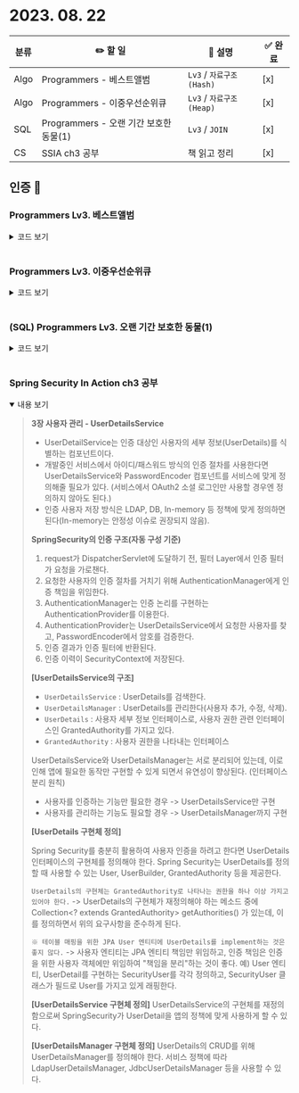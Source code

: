 # 2023. 08. 22 

|분류|✏️ 할 일|💭 설명|✅ 완료 |
|-|-|-|-|
| Algo | Programmers - 베스트앨범 | `Lv3` / `자료구조(Hash)` |[x]|
| Algo | Programmers - 이중우선순위큐 | `Lv3` / `자료구조(Heap)` |[x]|
| SQL | Programmers - 오랜 기간 보호한 동물(1) | `Lv3` / `JOIN` | [x] |
| CS | SSIA ch3 공부 | 책 읽고 정리 | [x] |

## 인증 📸

### Programmers Lv3. 베스트앨범
<details close>
  <summary> 코드 보기 </summary>
  <img src="https://i.imgur.com/jHzezPP.png">
  <p>
    HashMap과 PQ를 사용하여 구현
  </p>
</details>
<br/>

### Programmers Lv3. 이중우선순위큐
<details close>
  <summary> 코드 보기 </summary>
  <img src="https://i.imgur.com/UfQ62ll.png">
  <p>
    TreeMap을 사용해 구현
  </p>
</details>
<br/>

### (SQL) Programmers Lv3. 오랜 기간 보호한 동물(1)
<details close>
  <summary> 코드 보기 </summary>
  <img src="https://i.imgur.com/VpvXrqK.png">
  <p>
    HashMap과 PQ를 사용하여 구현
  </p>
</details>
<br/>

### Spring Security In Action ch3 공부
<details open>
  <summary> 내용 보기 </summary>
  <blockquote>
  <p>

**3장 사용자 관리 - UserDetailsService**

- UserDetailService는 인증 대상인 사용자의 세부 정보(UserDetails)를 식별하는 컴포넌트이다.
- 개발중인 서비스에서 아이디/패스워드 방식의 인증 절차를 사용한다면 UserDetailsService와 PasswordEncoder 컴포넌트를 서비스에 맞게 정의해줄 필요가 있다. (서비스에서 OAuth2 소셜 로그인만 사용할 경우엔 정의하지 않아도 된다.)
- 인증 사용자 저장 방식은 LDAP, DB, In-memory 등 정책에 맞게 정의하면 된다(In-memory는 안정성 이슈로 권장되지 않음).

**SpringSecurity의 인증 구조(자동 구성 기준)**
1. request가 DispatcherServlet에 도달하기 전, 필터 Layer에서 인증 필터가 요청을 가로챈다.
2. 요청한 사용자의 인증 절차를 거치기 위해 AuthenticationManager에게 인증 책임을 위임한다.
3. AuthenticationManager는 인증 논리를 구현하는 AuthenticationProvider를 이용한다.
4. AuthenticationProvider는 UserDetailsService에서 요청한 사용자를 찾고, PasswordEncoder에서 암호를 검증한다.
5. 인증 결과가 인증 필터에 반환된다.
6. 인증 이력이 SecurityContext에 저장된다.

**[UserDetailsService의 구조]**
- `UserDetailsService` : UserDetails를 검색한다.
- `UserDetailsManager` : UserDetails를 관리한다(사용자 추가, 수정, 삭제).
- `UserDetails` : 사용자 세부 정보 인터페이스로, 사용자 권한 관련 인터페이스인 GrantedAuthority를 가지고 있다.
- `GrantedAuthority` : 사용자 권한을 나타내는 인터페이스

UserDetailsService와 UserDetailsManager는 서로 분리되어 있는데, 이로 인해 앱에 필요한 동작만 구현할 수 있게 되면서 유연성이 향상된다. (인터페이스 분리 원칙)
- 사용자를 인증하는 기능만 필요한 경우 -> UserDetailsService만 구현
- 사용자를 관리하는 기능도 필요할 경우 -> UserDetailsManager까지 구현

**[UserDetails 구현체 정의]**

Spring Security를 충분히 활용하여 사용자 인증을 하려고 한다면 UserDetails 인터페이스의 구현체를 정의해야 한다.
Spring Security는 UserDetails를 정의할 때 사용할 수 있는 User, UserBuilder, GrantedAuthority 등을 제공한다.

`UserDetails의 구현체는 GrantedAuthority로 나타나는 권한을 하나 이상 가지고 있어야 한다.`
 -> UserDetails의 구현체가 재정의해야 하는 메소드 중에 Collection<? extends GrantedAuthority> getAuthorities() 가 있는데, 이를 정의하면서 위의 요구사항을 준수하게 된다.

`※ 테이블 매핑을 위한 JPA User 엔티티에 UserDetails를 implement하는 것은 좋지 않다.`
-> 사용자 엔티티는 JPA 엔티티 책임만 위임하고, 인증 책임은 인증을 위한 사용자 객체에만 위임하여 "책임을 분리"하는 것이 좋다. 
예) User 엔티티, UserDetail를 구현하는 SecurityUser를 각각 정의하고, SecurityUser 클래스가 필드로 User를 가지고 있게 래핑한다.

**[UserDetailsService 구현체 정의]**
UserDetailsService의 구현체를 재정의함으로써 SpringSecurity가 UserDetail을 앱의 정책에 맞게 사용하게 할 수 있다.

**[UserDetailsManager 구현체 정의]**
UserDetails의 CRUD를 위해 UserDetailsManager를 정의해야 한다. 
서비스 정책에 따라 LdapUserDetailsManager, JdbcUserDetailsManager 등을 사용할 수 있다.
<br/>
</p>
  </blockquote>
</details>